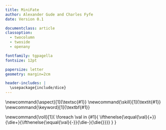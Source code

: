 ```yaml
---
title: MiniFate
author: Alexander Gude and Charles Fyfe
date: Version 0.1

documentclass: article
classoption:
  - twocolumn
  - twoside
  - openany

fontfamily: tgpagella
fontsize: 12pt

papersize: letter
geometry: margin=2cm

header-includes: |
  \usepackage{include/dice}
---
```


\newcommand{\aspect}[1]{\textsc{#1}}
\newcommand{\skill}[1]{\textit{#1}}
\newcommand{\keyword}[1]{\textbf{#1}}

\newcommand{\roll}[1]{
    \foreach \val in {#1}{
        \ifthenelse{\equal{\val}{+}}{\die+}{\ifthenelse{\equal{\val}{-}}{\die-}{\die{}}}}
    }
}
